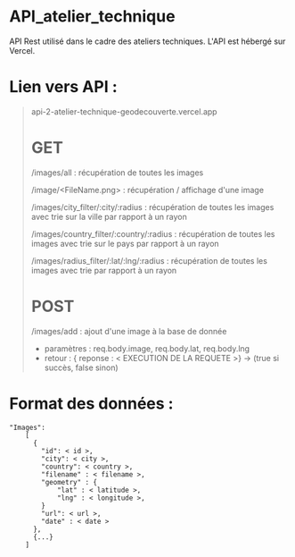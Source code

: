 # API_atelier_technique

API Rest utilisé dans le cadre des ateliers techniques. 
L'API est hébergé sur Vercel. 

# Lien vers API : 
>
> api-2-atelier-technique-geodecouverte.vercel.app
>
> # GET
> 
> /images/all  : récupération de toutes les images
> 
> /image/<FileName.png>  : récupération / affichage d'une image
> 
> /images/city_filter/:city/:radius  : récupération de toutes les images avec trie sur la ville par rapport à un rayon
>
> /images/country_filter/:country/:radius  : récupération de toutes les images avec trie sur le pays par rapport à un rayon
>
> /images/radius_filter/:lat/:lng/:radius : récupération de toutes les images avec trie par rapport à un rayon
>
> # POST
>
> /images/add  :  ajout d'une image à la base de donnée
> * paramètres : req.body.image, req.body.lat, req.body.lng
> * retour : { reponse : < EXECUTION DE LA REQUETE >} -> (true si succès, false sinon)
> 
> 
>


# Format des données : 

```
"Images": 
    [
      {
        "id": < id >,
        "city": < city >,
        "country": < country >,
        "filename" : < filename >,
        "geometry" : {
            "lat" : < latitude >,
            "lng" : < longitude >,
        }
        "url": < url >,
        "date" : < date >
      },
      {...}
    ]
```
